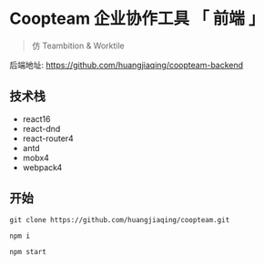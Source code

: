 # Coopteam 企业协作工具 「 前端 」

> 仿 Teambition & Worktile

后端地址: <a href="https://github.com/huangjiaqing/coopteam-backend">https://github.com/huangjiaqing/coopteam-backend</a>

## 技术栈

- react16
- react-dnd
- react-router4
- antd
- mobx4
- webpack4

## 开始

```
git clone https://github.com/huangjiaqing/coopteam.git

npm i

npm start
```
